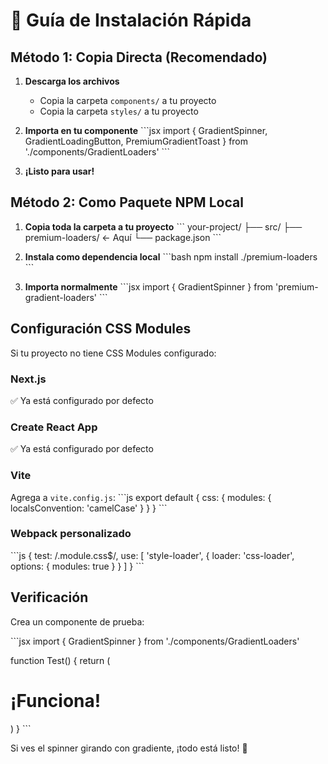 # 🚀 Guía de Instalación Rápida

## Método 1: Copia Directa (Recomendado)

1. **Descarga los archivos**
   - Copia la carpeta `components/` a tu proyecto
   - Copia la carpeta `styles/` a tu proyecto

2. **Importa en tu componente**
   \`\`\`jsx
   import { 
     GradientSpinner, 
     GradientLoadingButton, 
     PremiumGradientToast 
   } from './components/GradientLoaders'
   \`\`\`

3. **¡Listo para usar!**

## Método 2: Como Paquete NPM Local

1. **Copia toda la carpeta a tu proyecto**
   \`\`\`
   your-project/
   ├── src/
   ├── premium-loaders/  ← Aquí
   └── package.json
   \`\`\`

2. **Instala como dependencia local**
   \`\`\`bash
   npm install ./premium-loaders
   \`\`\`

3. **Importa normalmente**
   \`\`\`jsx
   import { GradientSpinner } from 'premium-gradient-loaders'
   \`\`\`

## Configuración CSS Modules

Si tu proyecto no tiene CSS Modules configurado:

### Next.js
✅ Ya está configurado por defecto

### Create React App
✅ Ya está configurado por defecto

### Vite
Agrega a `vite.config.js`:
\`\`\`js
export default {
  css: {
    modules: {
      localsConvention: 'camelCase'
    }
  }
}
\`\`\`

### Webpack personalizado
\`\`\`js
{
  test: /\.module\.css$/,
  use: [
    'style-loader',
    {
      loader: 'css-loader',
      options: {
        modules: true
      }
    }
  ]
}
\`\`\`

## Verificación

Crea un componente de prueba:

\`\`\`jsx
import { GradientSpinner } from './components/GradientLoaders'

function Test() {
  return (
    <div>
      <h1>¡Funciona!</h1>
      <GradientSpinner size="md" />
    </div>
  )
}
\`\`\`

Si ves el spinner girando con gradiente, ¡todo está listo! 🎉
